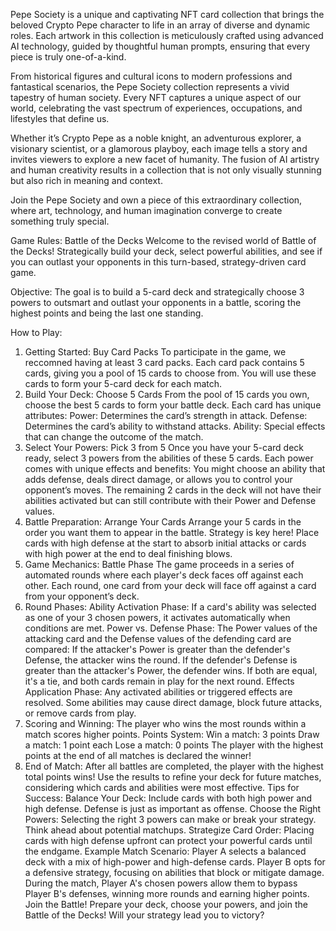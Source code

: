 Pepe Society is a unique and captivating NFT card collection that brings the beloved Crypto Pepe character to life in an array of diverse and dynamic roles. Each artwork in this collection is meticulously crafted using advanced AI technology, guided by thoughtful human prompts, ensuring that every piece is truly one-of-a-kind.

From historical figures and cultural icons to modern professions and fantastical scenarios, the Pepe Society collection represents a vivid tapestry of human society. Every NFT captures a unique aspect of our world, celebrating the vast spectrum of experiences, occupations, and lifestyles that define us.

Whether it’s Crypto Pepe as a noble knight, an adventurous explorer, a visionary scientist, or a glamorous playboy, each image tells a story and invites viewers to explore a new facet of humanity. The fusion of AI artistry and human creativity results in a collection that is not only visually stunning but also rich in meaning and context.

Join the Pepe Society and own a piece of this extraordinary collection, where art, technology, and human imagination converge to create something truly special.

Game Rules: Battle of the Decks
Welcome to the revised world of Battle of the Decks! Strategically build your deck, select powerful abilities, and see if you can outlast your opponents in this turn-based, strategy-driven card game.

Objective:
The goal is to build a 5-card deck and strategically choose 3 powers to outsmart and outlast your opponents in a battle, scoring the highest points and being the last one standing.

How to Play:
1. Getting Started: Buy Card Packs
To participate in the game, we reccomned having at least 3 card packs.
Each card pack contains 5 cards, giving you a pool of 15 cards to choose from.
You will use these cards to form your 5-card deck for each match.
2. Build Your Deck: Choose 5 Cards
From the pool of 15 cards you own, choose the best 5 cards to form your battle deck.
Each card has unique attributes:
Power: Determines the card’s strength in attack.
Defense: Determines the card’s ability to withstand attacks.
Ability: Special effects that can change the outcome of the match.
3. Select Your Powers: Pick 3 from 5
Once you have your 5-card deck ready, select 3 powers from the abilities of these 5 cards.
Each power comes with unique effects and benefits:
You might choose an ability that adds defense, deals direct damage, or allows you to control your opponent’s moves.
The remaining 2 cards in the deck will not have their abilities activated but can still contribute with their Power and Defense values.
4. Battle Preparation: Arrange Your Cards
Arrange your 5 cards in the order you want them to appear in the battle.
Strategy is key here! Place cards with high defense at the start to absorb initial attacks or cards with high power at the end to deal finishing blows.
5. Game Mechanics: Battle Phase
The game proceeds in a series of automated rounds where each player's deck faces off against each other.
Each round, one card from your deck will face off against a card from your opponent’s deck.
6. Round Phases:
Ability Activation Phase: If a card's ability was selected as one of your 3 chosen powers, it activates automatically when conditions are met.
Power vs. Defense Phase: The Power values of the attacking card and the Defense values of the defending card are compared:
If the attacker's Power is greater than the defender's Defense, the attacker wins the round.
If the defender's Defense is greater than the attacker's Power, the defender wins.
If both are equal, it's a tie, and both cards remain in play for the next round.
Effects Application Phase: Any activated abilities or triggered effects are resolved. Some abilities may cause direct damage, block future attacks, or remove cards from play.
7. Scoring and Winning:
The player who wins the most rounds within a match scores higher points.
Points System:
Win a match: 3 points
Draw a match: 1 point each
Lose a match: 0 points
The player with the highest points at the end of all matches is declared the winner!
8. End of Match:
After all battles are completed, the player with the highest total points wins!
Use the results to refine your deck for future matches, considering which cards and abilities were most effective.
Tips for Success:
Balance Your Deck: Include cards with both high power and high defense. Defense is just as important as offense.
Choose the Right Powers: Selecting the right 3 powers can make or break your strategy. Think ahead about potential matchups.
Strategize Card Order: Placing cards with high defense upfront can protect your powerful cards until the endgame.
Example Match Scenario:
Player A selects a balanced deck with a mix of high-power and high-defense cards.
Player B opts for a defensive strategy, focusing on abilities that block or mitigate damage.
During the match, Player A's chosen powers allow them to bypass Player B's defenses, winning more rounds and earning higher points.
Join the Battle!
Prepare your deck, choose your powers, and join the Battle of the Decks! Will your strategy lead you to victory?
